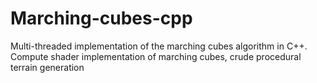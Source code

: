 # Marching-cubes-cpp
Multi-threaded implementation of the marching cubes algorithm in C++. Compute shader implementation of marching cubes, crude procedural terrain generation

